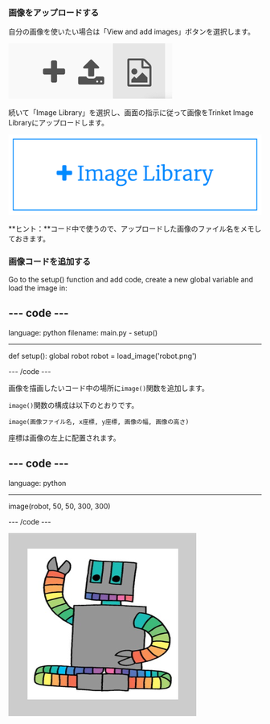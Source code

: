 ### 画像をアップロードする

自分の画像を使いたい場合は「View and add images」ボタンを選択します。

![プラス記号、アップロード記号、および画像記号。 画像記号が強調表示されている。](images/trinket_image.png)

続いて「Image Library」を選択し、画面の指示に従って画像をTrinket Image Libraryにアップロードします。

![プラス記号と「Image Library」という言葉が書かれたボタン。](images/trinket_image_library.png)

**ヒント：**コード中で使うので、アップロードした画像のファイル名をメモしておきます。

### 画像コードを追加する

Go to the setup() function and add code, create a new global variable and load the image in:

--- code ---
---
language: python filename: main.py - setup()

---

def setup(): global robot robot = load_image('robot.png')

--- /code ---

画像を描画したいコード中の場所に`image()`関数を追加します。

`image()`関数の構成は以下のとおりです。

`image(画像ファイル名, x座標, y座標, 画像の幅, 画像の高さ)`

座標は画像の左上に配置されます。

--- code ---
---
language: python

---

  image(robot, 50, 50, 300, 300)

--- /code ---

![ロボット画像が表示されたコード領域と出力領域。](images/inserted-robot.png)
